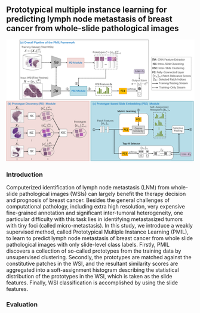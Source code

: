 ## Prototypical multiple instance learning for predicting lymph node metastasis of breast cancer from whole-slide pathological images

<img src="https://github.com/Zero-We/PMIL/blob/main/docs/pmil-overview.png" width="800px">


### Introduction
Computerized identification of lymph node metastasis (LNM) from whole-slide pathological images (WSIs) can largely benefit the therapy decision and prognosis of breast cancer. Besides the general challenges of computational pathology, including extra high resolution, very expensive fine-grained annotation and significant inter-tumoral heterogeneity, one particular difficulty with this task lies in identifying metastasized tumors with tiny foci (called micro-metastasis). In this study, we introduce a weakly supervised method, called Prototypical Multiple Instance Learning (PMIL), to learn to predict lymph node metastasis of breast cancer from whole slide pathological images with only slide-level class labels. Firstly, PMIL discovers a collection of so-called prototypes from the training data by unsupervised clustering. Secondly, the prototypes are matched against the constitutive patches in the WSI, and the resultant similarity scores are aggregated into a soft-assignment histogram describing the statistical distribution of the prototypes in the WSI, which is taken as the slide features. Finally, WSI classification is accomplished by using the slide features.

### Evaluation

